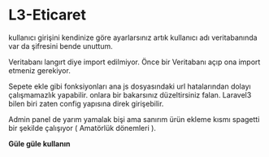 # L3-Eticaret
kullanıcı girişini kendinize göre ayarlarsınız artık kullanıcı adı veritabanında var da şifresini bende unuttum.

Veritabanı langırt diye import edilmiyor. Önce bir Veritabanı açıp ona import etmeniz gerekiyor.

Sepete ekle gibi fonksiyonları ana js dosyasındaki url hatalarından dolayı çalışmamazlık yapabilir. onlara bir bakarsınız düzeltirsiniz falan. Laravel3 bilen biri zaten config yapısına direk girişebilir. 

Admin panel de yarım yamalak bişi ama sanırım ürün ekleme kısmı spagetti bir şekilde çalışıyor ( Amatörlük dönemleri ).

**Güle güle kullanın**
